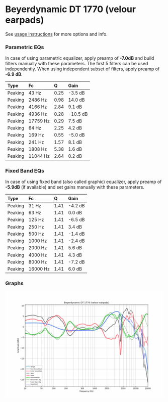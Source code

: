 # Beyerdynamic DT 1770 (velour earpads)
See [usage instructions](https://github.com/jaakkopasanen/AutoEq#usage) for more options and info.

### Parametric EQs
In case of using parametric equalizer, apply preamp of **-7.0dB** and build filters manually
with these parameters. The first 5 filters can be used independently.
When using independent subset of filters, apply preamp of **-6.9 dB**.

| Type    | Fc       |    Q | Gain     |
|:--------|:---------|:-----|:---------|
| Peaking | 43 Hz    | 0.25 | -3.5 dB  |
| Peaking | 2486 Hz  | 0.98 | 14.0 dB  |
| Peaking | 4166 Hz  | 2.84 | 9.1 dB   |
| Peaking | 4936 Hz  | 0.28 | -10.5 dB |
| Peaking | 17759 Hz | 0.29 | 7.5 dB   |
| Peaking | 64 Hz    | 2.25 | 4.2 dB   |
| Peaking | 169 Hz   | 0.55 | -5.0 dB  |
| Peaking | 241 Hz   | 1.57 | 8.1 dB   |
| Peaking | 1808 Hz  | 5.38 | 1.6 dB   |
| Peaking | 11044 Hz | 2.64 | 0.2 dB   |

### Fixed Band EQs
In case of using fixed band (also called graphic) equalizer, apply preamp of **-5.9dB**
(if available) and set gains manually with these parameters.

| Type    | Fc       |    Q | Gain    |
|:--------|:---------|:-----|:--------|
| Peaking | 31 Hz    | 1.41 | -4.2 dB |
| Peaking | 63 Hz    | 1.41 | 0.0 dB  |
| Peaking | 125 Hz   | 1.41 | -6.5 dB |
| Peaking | 250 Hz   | 1.41 | 3.4 dB  |
| Peaking | 500 Hz   | 1.41 | -1.4 dB |
| Peaking | 1000 Hz  | 1.41 | -2.4 dB |
| Peaking | 2000 Hz  | 1.41 | 5.6 dB  |
| Peaking | 4000 Hz  | 1.41 | 4.3 dB  |
| Peaking | 8000 Hz  | 1.41 | -7.2 dB |
| Peaking | 16000 Hz | 1.41 | 6.0 dB  |

### Graphs
![](./Beyerdynamic%20DT%201770%20(velour%20earpads).png)